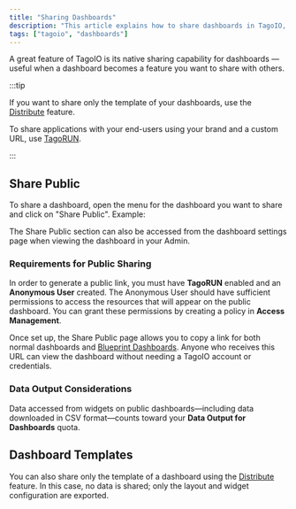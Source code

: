 ```yaml
---
title: "Sharing Dashboards"
description: "This article explains how to share dashboards in TagoIO, including how to open the Share Public option and where to access related sharing features."
tags: ["tagoio", "dashboards"]
---
```

A great feature of TagoIO is its native sharing capability for dashboards — useful when a dashboard becomes a feature you want to share with others.

:::tip

If you want to share only the template of your dashboards, use the [Distribute](/docs/tagoio/dashboards/distributing-dashboards) feature.

To share applications with your end-users using your brand and a custom URL, use [TagoRUN](/docs/tagoio/tagorun/).

:::

## Share Public

To share a dashboard, open the menu for the dashboard you want to share and click on "Share Public". Example:

<!-- Image placeholder removed for build -->

The Share Public section can also be accessed from the dashboard settings page when viewing the dashboard in your Admin.

### Requirements for Public Sharing

In order to generate a public link, you must have **TagoRUN** enabled and an **Anonymous User** created. The Anonymous User should have sufficient permissions to access the resources that will appear on the public dashboard. You can grant these permissions by creating a policy in **Access Management**.

Once set up, the Share Public page allows you to copy a link for both normal dashboards and [Blueprint Dashboards](/docs/tagoio/dashboards/blueprint-dashboard). Anyone who receives this URL can view the dashboard without needing a TagoIO account or credentials.

### Data Output Considerations

Data accessed from widgets on public dashboards—including data downloaded in CSV format—counts toward your **Data Output for Dashboards** quota.

## Dashboard Templates

You can also share only the template of a dashboard using the [Distribute](/docs/tagoio/dashboards/distributing-dashboards) feature. In this case, no data is shared; only the layout and widget configuration are exported.